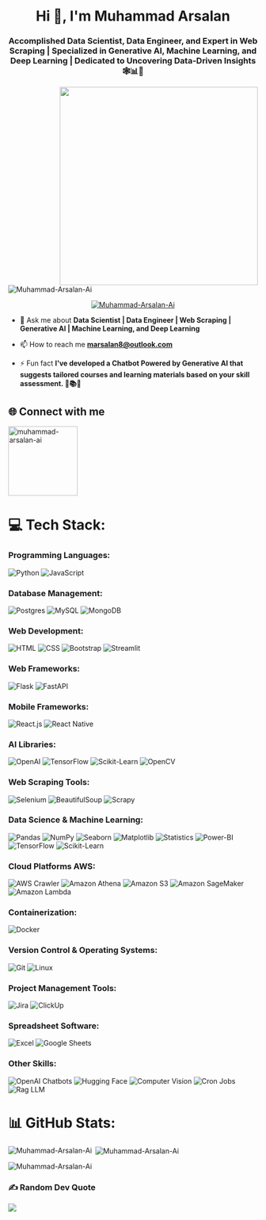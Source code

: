 <!-- Holi Dark-themed GitHub README.md -->

<h1 align="center" theme="algolia">Hi 👋, I'm Muhammad Arsalan</h1>

<h3 align="center">Accomplished Data Scientist, Data Engineer, and Expert in Web Scraping | Specialized in Generative AI, Machine Learning, and Deep Learning | Dedicated to Uncovering Data-Driven Insights 🕸️📊🤖</h3>
<!-- <img src="https://i.pinimg.com/originals/81/17/8b/81178b47a8598f0c81c4799f2cdd4057.gif" alt="Animated GIF" width="450" align='right'> -->
<img src="https://github.com/Anmol-Baranwal/Cool-GIFs-For-GitHub/assets/74038190/3b4607a1-1cc6-41f1-926f-892ae880e7a5" width="400" align='right'>

<p align="left"> <img src="https://komarev.com/ghpvc/?username=Muhammad-Arsalan-Ai&label=Profile%20views&color=0e75b6&style=flat" alt="Muhammad-Arsalan-Ai" /> </p>

<p align="center">
  <a href="https://github.com/ryo-ma/github-profile-trophy">
    <img src="https://github-profile-trophy.vercel.app/?username=Muhammad-Arsalan-Ai&theme=algolia&row=2&column=3&margin-w=45&margin-h=25" alt="Muhammad-Arsalan-Ai" />
  </a>
</p>

- 💬 Ask me about **Data Scientist | Data Engineer | Web Scraping | Generative AI | Machine Learning, and Deep Learning**

- 📫 How to reach me **marsalan8@outlook.com**

- ⚡ Fun fact **I've developed a Chatbot Powered by Generative AI that suggests tailored courses and learning materials based on your skill assessment. 🤖📚💡**

## 🌐 Connect with me
<p align="left">
<a href="https://linkedin.com/in/muhammad-arsalan-ai" target="blank"><img align="center" src="https://user-images.githubusercontent.com/74038190/235294012-0a55e343-37ad-4b0f-924f-c8431d9d2483.gif" alt="muhammad-arsalan-ai"  width="140" /></a>
</p>

# 💻 Tech Stack:

### Programming Languages:
![Python](https://img.shields.io/badge/Python-%230077B5.svg?style=for-the-badge&logo=python&logoColor=white)
![JavaScript](https://img.shields.io/badge/JavaScript-%23F7DF1E.svg?style=for-the-badge&logo=javascript&logoColor=black)

### Database Management:
![Postgres](https://img.shields.io/badge/Postgres-%23336791.svg?style=for-the-badge&logo=postgresql&logoColor=white)
![MySQL](https://img.shields.io/badge/MySQL-%234479A1.svg?style=for-the-badge&logo=mysql&logoColor=white)
![MongoDB](https://img.shields.io/badge/MongoDB-%2347A248.svg?style=for-the-badge&logo=mongodb&logoColor=white)

### Web Development:
![HTML](https://img.shields.io/badge/HTML-%23E34F26.svg?style=for-the-badge&logo=html5&logoColor=white)
![CSS](https://img.shields.io/badge/CSS-%231572B6.svg?style=for-the-badge&logo=css3&logoColor=white)
![Bootstrap](https://img.shields.io/badge/Bootstrap-%237952B3.svg?style=for-the-badge&logo=bootstrap&logoColor=white)
![Streamlit](https://img.shields.io/badge/Streamlit-%23FF4B4B.svg?style=for-the-badge&logo=streamlit&logoColor=white)

### Web Frameworks:
![Flask](https://img.shields.io/badge/Flask-%23000.svg?style=for-the-badge&logo=flask&logoColor=white)
![FastAPI](https://img.shields.io/badge/FastAPI-%2300923E.svg?style=for-the-badge&logo=fastapi&logoColor=white)

### Mobile Frameworks:
![React.js](https://img.shields.io/badge/React-%2361DAFB.svg?style=for-the-badge&logo=react&logoColor=black)
![React Native](https://img.shields.io/badge/React_Native-%2361DAFB.svg?style=for-the-badge&logo=react&logoColor=black)

### AI Libraries:
![OpenAI](https://img.shields.io/badge/OpenAI-%23413152.svg?style=for-the-badge&logo=openai&logoColor=white)
![TensorFlow](https://img.shields.io/badge/TensorFlow-%23FF6F00.svg?style=for-the-badge&logo=tensorflow&logoColor=white)
![Scikit-Learn](https://img.shields.io/badge/Scikit--Learn-%23F7931E.svg?style=for-the-badge&logo=scikit-learn&logoColor=white)
![OpenCV](https://img.shields.io/badge/OpenCV-%235C3EE8.svg?style=for-the-badge&logo=opencv&logoColor=white)

### Web Scraping Tools:
![Selenium](https://img.shields.io/badge/Selenium-%2343B02A.svg?style=for-the-badge&logo=selenium&logoColor=white)
![BeautifulSoup](https://img.shields.io/badge/BeautifulSoup-%230A2A42.svg?style=for-the-badge&logo=python&logoColor=white)
![Scrapy](https://img.shields.io/badge/Scrapy-%238B00FF.svg?style=for-the-badge&logo=scrapy&logoColor=white)

### Data Science & Machine Learning:
![Pandas](https://img.shields.io/badge/Pandas-%23150458.svg?style=for-the-badge&logo=pandas&logoColor=white)
![NumPy](https://img.shields.io/badge/NumPy-%23013243.svg?style=for-the-badge&logo=numpy&logoColor=white)
![Seaborn](https://img.shields.io/badge/Seaborn-%23004F89.svg?style=for-the-badge&logo=python&logoColor=white)
![Matplotlib](https://img.shields.io/badge/Matplotlib-%23F36626.svg?style=for-the-badge&logo=python&logoColor=white)
![Statistics](https://img.shields.io/badge/Statistics-%23232F3E.svg?style=for-the-badge&logo=python&logoColor=white)
![Power-BI](https://img.shields.io/badge/PowerBI-%23232F8D.svg?style=for-the-badge&logo=python&logoColor=white)
![TensorFlow](https://img.shields.io/badge/TensorFlow-%24F34626.svg?style=for-the-badge&logo=python&logoColor=white)
![Scikit-Learn](https://img.shields.io/badge/ScikitLearn-%23F05032.svg?style=for-the-badge&logo=python&logoColor=white)


### Cloud Platforms AWS:
![AWS Crawler](https://img.shields.io/badge/Crawler-%23232F3E.svg?style=for-the-badge&logo=amazon-aws&logoColor=white)
![Amazon Athena](https://img.shields.io/badge/Athena-%23939393.svg?style=for-the-badge&logo=amazon-athena&logoColor=white)
![Amazon S3](https://img.shields.io/badge/Amazon_S3-%23F7931E.svg?style=for-the-badge&logo=amazon-s3&logoColor=white)
![Amazon SageMaker](https://img.shields.io/badge/Amazon_SageMaker-%23232F3E.svg?style=for-the-badge&logo=amazon-sagemaker&logoColor=white)
![Amazon Lambda](https://img.shields.io/badge/Lambda-%23E34F26.svg?style=for-the-badge&logo=amazon-athena&logoColor=white)


### Containerization:
![Docker](https://img.shields.io/badge/Docker-%232496ED.svg?style=for-the-badge&logo=docker&logoColor=white)

### Version Control & Operating Systems:
![Git](https://img.shields.io/badge/Git-%23F05032.svg?style=for-the-badge&logo=git&logoColor=white)
![Linux](https://img.shields.io/badge/Linux-%23FCC624.svg?style=for-the-badge&logo=linux&logoColor=black)

### Project Management Tools:
![Jira](https://img.shields.io/badge/Jira-%230052CC.svg?style=for-the-badge&logo=jira&logoColor=white)
![ClickUp](https://img.shields.io/badge/ClickUp-%237B68EE.svg?style=for-the-badge&logo=clickup&logoColor=white)

### Spreadsheet Software:
![Excel](https://img.shields.io/badge/Excel-%23217E1F.svg?style=for-the-badge&logo=microsoft-excel&logoColor=white)
![Google Sheets](https://img.shields.io/badge/Google_Sheets-%234285F4.svg?style=for-the-badge&logo=google-sheets&logoColor=white)

### Other Skills:
![OpenAI Chatbots](https://img.shields.io/badge/OpenAI_Chatbots-%23413152.svg?style=for-the-badge&logo=openai&logoColor=white)
![Hugging Face](https://img.shields.io/badge/Hugging_Face-%23FFAE1A.svg?style=for-the-badge&logo=hugging-face&logoColor=black)
![Computer Vision](https://img.shields.io/badge/Computer_Vision-%232C3E50.svg?style=for-the-badge&logo=opencv&logoColor=white)
![Cron Jobs](https://img.shields.io/badge/Cron_Jobs-%23232F3E.svg?style=for-the-badge&logo=linux&logoColor=white)
![Rag LLM](https://img.shields.io/badge/Rag_LLM-%23E34F26.svg?style=for-the-badge&logo=hugging-face&logoColor=black)



# 📊 GitHub Stats:

<p><img align="left" src="https://github-readme-stats.vercel.app/api/top-langs?username=Muhammad-Arsalan-Ai&show_icons=true&locale=en&layout=compact&theme=algolia" alt="Muhammad-Arsalan-Ai" /></p>

<p>&nbsp;<img align="center" src="https://github-readme-stats.vercel.app/api?username=Muhammad-Arsalan-Ai&show_icons=true&locale=en&theme=algolia" alt="Muhammad-Arsalan-Ai" /></p>

<p><img align="center" src="https://github-readme-streak-stats.herokuapp.com/?user=Muhammad-Arsalan-Ai&theme=algolia" alt="Muhammad-Arsalan-Ai" /></p>


### ✍️ Random Dev Quote
![](https://quotes-github-readme.vercel.app/api?type=vetical&theme=radical)
